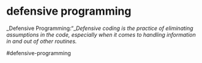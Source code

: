 # defensive programming

_Defensive Programming:“__Defensive coding is the practice of eliminating assumptions_ _in the code, especially when it comes to handling information in and out of other routines._

#defensive-programming

